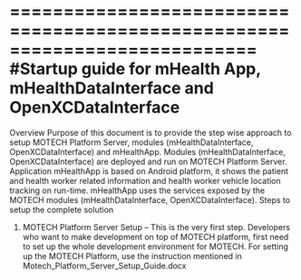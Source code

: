 ===========================================================================
#Startup guide for mHealth App, mHealthDataInterface and OpenXCDataInterface
===========================================================================
Overview
Purpose of this document is to provide the step wise approach to setup MOTECH Platform Server, modules (mHealthDataInterface, OpenXCDataInterface) and mHealthApp. Modules (mHealthDataInterface, OpenXCDataInterface) are deployed and run on MOTECH Platform Server. Application mHealthApp is based on Android platform, it shows the patient and health worker related information and health worker vehicle location tracking on run-time. mHealthApp uses the services exposed by the MOTECH modules (mHealthDataInterface, OpenXCDataInterface).
Steps to setup the complete solution
1.	MOTECH Platform Server Setup – 
This is the very first step. Developers who want to make development on top of MOTECH platform, first need to set up the whole development environment for MOTECH. 
For setting up the MOTECH Platform, use the instruction mentioned in Motech_Platform_Server_Setup_Guide.docx
